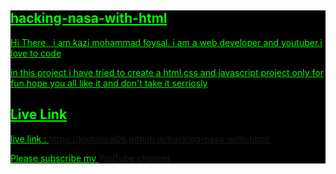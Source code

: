 <div style="background:#000;color:lime;text-decoration:underline;">
<h2>hacking-nasa-with-html</h2>
<p>Hi There , i am kazi mohammad foysal. i am a web developer and youtuber.i love to code</p>
<p>in this project i have tried to create a html,css and javascript project only for fun.hope you all like it and don't take it serriosly </p>
  <h2>Live Link</h2>
  <p>live link : <a href="https://kmfoysal06.github.io/hacking-nasa-with-html/">https://kmfoysal06.github.io/hacking-nasa-with-html/</a></p>
Please subscribe my <a href="https://m.youtube.com/channel/UCAiOwdVQRxC6xFZbCdSTHuw"> YouTube channel </a>
<!-- <a href="http://foysalbd.aino.pk/"> -Foysalbd 🙂 </a> -->

</div>
